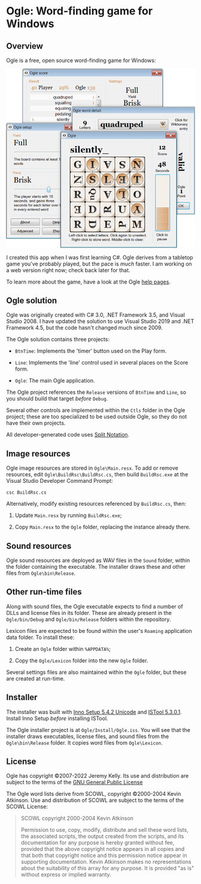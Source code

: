 # Ogle: Word-finding game for Windows

## Overview

Ogle is a free, open source word-finding game for Windows:

![Ogle screenshots](screens_ogle.png)

I created this app when I was first learning C#. Ogle derives from a tabletop game you've probably played, but the pace is _much_ faster. I am working on a web version right now; check back later for that.

To learn more about the game, have a look at the Ogle [help pages](https://www.anthemion.org/ogle_help/index.html).


## Ogle solution

Ogle was originally created with C# 3.0, .NET Framework 3.5, and Visual Studio 2008. I have updated the solution to use Visual Studio 2019 and .NET Framework 4.5, but the code hasn't changed much since 2009.

The Ogle solution contains three projects:

* `BtnTime`: Implements the 'timer' button used on the Play form.

* `Line`: Implements the 'line' control used in several places on the Score form.

* `Ogle`: The main Ogle application.

The Ogle project references the `Release` versions of `BtnTime` and `Line`, so you should build that target _before_ `Debug`.

Several other controls are implemented within the `Ctls` folder in the Ogle project; these are too specialized to be used outside Ogle, so they do not have their own projects.

All developer-generated code uses [Split Notation](https://www.anthemion.org/split_notation.html).


## Image resources

Ogle image resources are stored in `Ogle\Main.resx`. To add or remove resources, edit `Ogle\BuildRsc\BuildRsc.cs`, then build `BuildRsc.exe` at the Visual Studio Developer Command Prompt:

```
csc BuildRsc.cs
```

Alternatively, modify existing resources referenced by `BuildRsc.cs`, then:

1) Update `Main.resx` by running `BuildRsc.exe`;

2) Copy `Main.resx` to the `Ogle` folder, replacing the instance already there.


## Sound resources

Ogle sound resources are deployed as WAV files in the `Sound` folder, within the folder containing the executable. The installer draws these and other files from `Ogle\bin\Release`.


## Other run-time files

Along with sound files, the Ogle executable expects to find a number of DLLs and license files in its folder. These are already present in the `Ogle/bin/Debug` and `Ogle/bin/Release` folders within the repository.

Lexicon files are expected to be found within the user's `Roaming` application data folder. To install these:

1) Create an `Ogle` folder within `%APPDATA%`;

2) Copy the `Ogle/Lexicon` folder into the new `Ogle` folder.

Several settings files are also maintained within the `Ogle` folder, but these are created at run-time.


## Installer

The installer was built with [Inno Setup 5.4.2 Unicode](http://www.jrsoftware.org/download.php/is-unicode.exe) and [ISTool 5.3.0.1](http://sourceforge.net/projects/istool/). Install Inno Setup _before_ installing ISTool.

The Ogle installer project is at `Ogle/Install/Ogle.iss`. You will see that the installer draws executables, license files, and sound files from the `Ogle\bin\Release` folder. It copies word files from `Ogle\Lexicon`.


## License

Ogle has copyright ©2007-2022 Jeremy Kelly. Its use and distribution are subject to the terms of the [GNU General Public License](https://www.gnu.org/licenses/gpl-3.0.en.html)

The Ogle word lists derive from SCOWL, copyright ©2000-2004 Kevin Atkinson. Use and distribution of SCOWL are subject to the terms of the SCOWL License:

> SCOWL copyright 2000-2004 Kevin Atkinson
>
> Permission to use, copy, modify, distribute and sell these word lists, the
> associated scripts, the output created from the scripts, and its documentation
> for any purpose is hereby granted without fee, provided that the above
> copyright notice appears in all copies and that both that copyright notice and
> this permission notice appear in supporting documentation. Kevin Atkinson
> makes no representations about the suitability of this array for any purpose.
> It is provided "as is" without express or implied warranty.
